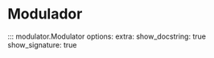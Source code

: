 # Modulador

::: modulator.Modulator
    options:
        extra:
            show_docstring: true
            show_signature: true